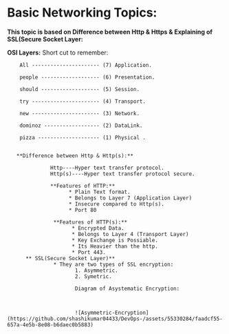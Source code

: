 # Basic Networking Topics:

**This topic is based on Difference between Http & Https & Explaining of SSL(Secure Socket Layer:**

**OSI Layers:**
      Short cut to remember:
      
        All ---------------------- (7) Application.
        
        people ------------------- (6) Presentation.
        
        should ------------------- (5) Session.
        
        try ---------------------- (4) Transport.
        
        new ---------------------- (3) Network.
        
        dominoz ------------------ (2) DataLink.
        
        pizza -------------------- (1) Physical .
        
        
       **Difference between Http & Http(s):**
        
                  Http----Hyper text transfer protocol.
                  Http(s)----Hyper text transfer protocol secure.
                  
                  **Features of HTTP:**
                        * Plain Text format.
                        * Belongs to Layer 7 (Application Layer)
                        * Insecure compared to Http(s).
                        * Port 80 
                        
                   **Features of HTTP(s):**
                         * Encrypted Data.
                         * Belongs to Layer 4 (Transport Layer)
                         * Key Exchange is Possiable.
                         * Its Heavier than the http.
                         * Port 443.
          ** SSL(Secure Socket Layer)**
                   * They are two types of SSL encryption:
                          1. Asymmetric.
                          2. Symetric.
                          
                          Diagram of Asystematic Encryption:
                          
                          
                          
                          ![Asymmetric-Encryption](https://github.com/shashikumar04433/DevOps-/assets/55330284/faadcf55-657a-4e5b-8e08-b6daec0b5883)
                          
                          
                          
                                                                                                                          



                      
                   
                                                
